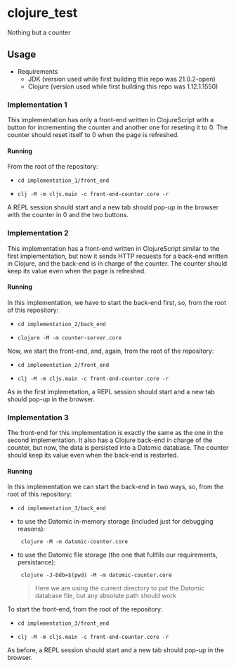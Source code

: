 # clojure_test
Nothing but a counter

## Usage
- Requirements
  - JDK (version used while first building this repo was 21.0.2-open)
  - Clojure (version used while first building this repo was 1.12.1.1550)

### Implementation 1
This implementation has only a front-end written in ClojureScript with a button for incrementing the counter and another one for reseting it to 0. The counter should reset itself to 0 when the page is refreshed.

#### Running
From the root of the repository:
- ```shell
  cd implementation_1/front_end
  ```
- ```shell
  clj -M -m cljs.main -c front-end-counter.core -r
  ```

A REPL session should start and a new tab should pop-up in the browser with the counter in 0 and the two buttons.

### Implementation 2
This implementation has a front-end written in ClojureScript similar to the first implementation, but now it sends HTTP requests for a back-end written in Clojure, and the back-end is in charge of the counter. The counter should keep its value even when the page is refreshed.

#### Running
In this implementation, we have to start the back-end first, so, from the root of this repository:
- ```shell
  cd implementation_2/back_end
  ```
- ```shell
  clojure -M -m counter-server.core
  ```

Now, we start the front-end, and, again, from the root of the repository:
- ```shell
  cd implementation_2/front_end
  ```
- ```shell
  clj -M -m cljs.main -c front-end-counter.core -r
  ```

As in the first implemetation, a REPL session should start and a new tab should pop-up in the browser.

### Implementation 3
The front-end for this implementation is exactly the same as the one in the second implementation. It also has a Clojure back-end in charge of the counter, but now, the data is persisted into a Datomic database. The counter should keep its value even when the back-end is restarted.

#### Running
In this implementation we can start the back-end in two ways, so, from the root of this repository:
- ```shell
  cd implementation_3/back_end
  ```
- to use the Datomic in-memory storage (included just for debugging reasons):
  ```shell
   clojure -M -m datomic-counter.core
  ```
- to use the Datomic file storage (the one that fullfils our requirements, persistance):
  ```shell
   clojure -J-Ddb=$(pwd) -M -m datomic-counter.core
  ```
  >Here we are using the current directory to put the Datomic database file, but any absolute path should work

To start the front-end, from the root of the repository:
- ```shell
  cd implementation_3/front_end
  ```
- ```shell
  clj -M -m cljs.main -c front-end-counter.core -r
  ```

As before, a REPL session should start and a new tab should pop-up in the browser.
